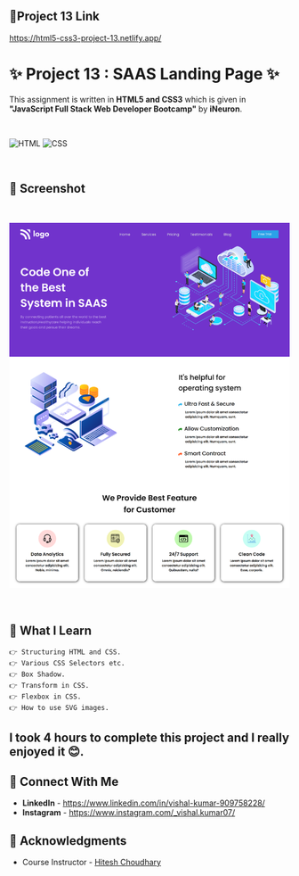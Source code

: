 ## 🔗Project 13 Link
https://html5-css3-project-13.netlify.app/

# ✨ Project 13 : SAAS Landing Page ✨
This assignment is written in **HTML5 and CSS3** which is given in **"JavaScript Full Stack Web Developer Bootcamp"** by **iNeuron**.

<br>

![HTML](https://img.shields.io/badge/html5%20-%23E34F26.svg?&style=for-the-badge&logo=html5&logoColor=white) ![CSS](https://img.shields.io/badge/css3%20-%231572B6.svg?&style=for-the-badge&logo=css3&logoColor=white)

<br>

## 📌 Screenshot
<br>

![Screenshot](./screenshot/1.png "Template Screenshot")

<br>

## 📌 What I Learn

    👉 Structuring HTML and CSS.
    👉 Various CSS Selectors etc.
    👉 Box Shadow.
    👉 Transform in CSS.
    👉 Flexbox in CSS.
    👉 How to use SVG images.

## I took 4 hours to complete this project and I really enjoyed it 😊.

## 💬 Connect With Me

- **LinkedIn** - https://www.linkedin.com/in/vishal-kumar-909758228/
- **Instagram** - https://www.instagram.com/_vishal.kumar07/

## 📌 Acknowledgments

- Course Instructor - [Hitesh Choudhary](https://github.com/hiteshchoudhary)
